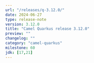 ```yaml
---
url: "/releases/q-3.12.0/"
date: 2024-06-27
type: release-note
version: 3.12.0
title: "Camel Quarkus release 3.12.0"
preview: ""
changelog: ""
category: "camel-quarkus"
milestone: 60
jdk: [17,21]
---
```


